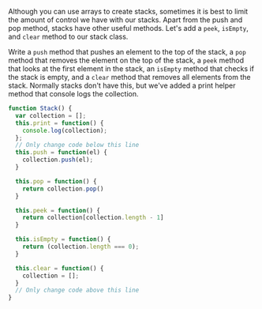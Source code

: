 Although you can use arrays to create stacks, sometimes it is best to limit the amount of control we have with our stacks.
Apart from the push and pop method, stacks have other useful methods.
Let's add a `peek`, `isEmpty`, and `clear` method to our stack class.

Write a `push` method that pushes an element to the top of the stack,
a `pop` method that removes the element on the top of the stack,
a `peek` method that looks at the first element in the stack, an `isEmpty` method that checks if the stack is empty,
and a `clear` method that removes all elements from the stack.
Normally stacks don't have this, but we've added a print helper method that console logs the collection.


```js
function Stack() {
  var collection = [];
  this.print = function() {
    console.log(collection);
  };
  // Only change code below this line
  this.push = function(el) {
    collection.push(el);
  }

  this.pop = function() {
    return collection.pop()
  }

  this.peek = function() {
    return collection[collection.length - 1]
  }

  this.isEmpty = function() {
    return (collection.length === 0);
  }

  this.clear = function() {
    collection = [];
  }
  // Only change code above this line
}

